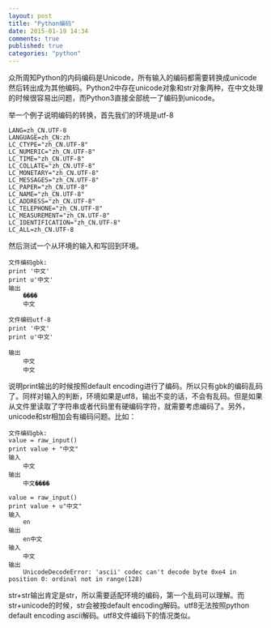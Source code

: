 ```yaml
---
layout: post
title: "Python编码"
date: 2015-01-19 14:34
comments: true
published: true
categories: "python"
---
```

  众所周知Python的内码编码是Unicode，所有输入的编码都需要转换成unicode然后转出成为其他编码。Python2中存在unicode对象和str对象两种，在中文处理的时候很容易出问题，而Python3直接全部统一了编码到unicode。

  举一个例子说明编码的转换，首先我们的环境是utf-8

	LANG=zh_CN.UTF-8
	LANGUAGE=zh_CN:zh
	LC_CTYPE="zh_CN.UTF-8"
	LC_NUMERIC="zh_CN.UTF-8"
	LC_TIME="zh_CN.UTF-8"
	LC_COLLATE="zh_CN.UTF-8"
	LC_MONETARY="zh_CN.UTF-8"
	LC_MESSAGES="zh_CN.UTF-8"
	LC_PAPER="zh_CN.UTF-8"
	LC_NAME="zh_CN.UTF-8"
	LC_ADDRESS="zh_CN.UTF-8"
	LC_TELEPHONE="zh_CN.UTF-8"
	LC_MEASUREMENT="zh_CN.UTF-8"
	LC_IDENTIFICATION="zh_CN.UTF-8"
	LC_ALL=zh_CN.UTF-8
  
  然后测试一个从环境的输入和写回到环境。

    文件编码gbk:
    print '中文'
    print u'中文'
    输出
    	����
		中文

    文件编码utf-8
    print '中文'
    print u'中文'

    输出
    	中文
    	中文

  说明print输出的时候按照default encoding进行了编码。所以只有gbk的编码乱码了。同样对输入的判断，环境如果是utf8，输出不变的话，不会有乱码。但是如果从文件里读取了字符串或者代码里有硬编码字符，就需要考虑编码了。另外，unicode和str相加会有编码问题。比如：

 	文件编码gbk: 	
  	value = raw_input()
	print value + "中文"
	输入
		中文
	输出
		中文����
	
	value = raw_input()
	print value + u"中文"
	输入
		en
	输出
		en中文
	输入
		中文
	输出
		UnicodeDecodeError: 'ascii' codec can't decode byte 0xe4 in position 0: ordinal not in range(128)


  str+str输出肯定是str，所以需要适配环境的编码，第一个乱码可以理解。而str+unicode的时候，str会被按default encoding解码。utf8无法按照python default encoding ascii解码。utf8文件编码下的情况类似。
    